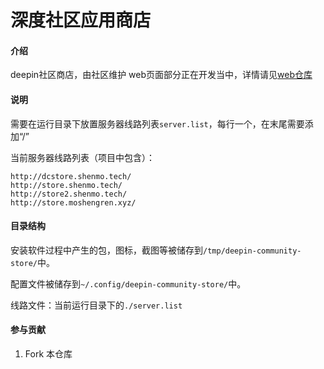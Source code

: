 # 深度社区应用商店

#### 介绍
deepin社区商店，由社区维护
web页面部分正在开发当中，详情请见[web仓库](https://gitee.com/deepin-community-store/DCSAPP_WEB)

#### 说明

需要在运行目录下放置服务器线路列表`server.list`，每行一个，在末尾需要添加“/”

当前服务器线路列表（项目中包含）：

```
http://dcstore.shenmo.tech/
http://store.shenmo.tech/
http://store2.shenmo.tech/
http://store.moshengren.xyz/
```

 #### 目录结构

安装软件过程中产生的包，图标，截图等被储存到`/tmp/deepin-community-store/`中。

配置文件被储存到`~/.config/deepin-community-store/`中。

线路文件：当前运行目录下的`./server.list`

#### 参与贡献

1.  Fork 本仓库
